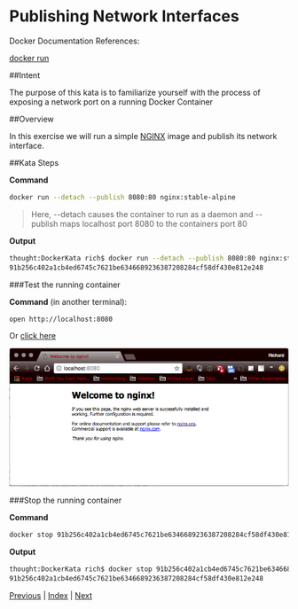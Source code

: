 # Publishing Network Interfaces

Docker Documentation References:

[docker run](https://docs.docker.com/engine/reference/commandline/run/)

##Intent

The purpose of this kata is to familiarize yourself with the process of exposing a network port on a running Docker Container

##Overview

In this exercise we will run a simple [NGINX](http://nginx.org/) image and publish its network interface. 

##Kata Steps

**Command**

```bash
docker run --detach --publish 8080:80 nginx:stable-alpine
```

> Here, --detach causes the container to run as a daemon and --publish maps localhost port 8080 to the containers port 80

**Output**

```bash
thought:DockerKata rich$ docker run --detach --publish 8080:80 nginx:stable-alpine
91b256c402a1cb4ed6745c7621be6346689236387208284cf58df430e812e248
```

###Test the running container

**Command** (in another terminal):

```bash
open http://localhost:8080
```

Or [click here](http://localhost:8080)

![NGINX Screen Shot](screenshots/image_pull_and_run_kata_nginx_verification.png)

###Stop the running container

**Command**

```bash
docker stop 91b256c402a1cb4ed6745c7621be6346689236387208284cf58df430e812e248
```

**Output**

```bash
thought:DockerKata rich$ docker stop 91b256c402a1cb4ed6745c7621be6346689236387208284cf58df430e812e248
91b256c402a1cb4ed6745c7621be6346689236387208284cf58df430e812e248
```


[Previous](18_overriding_envvars.md) | [Index](README.md) | [Next](20_mounting_volumes.md)

